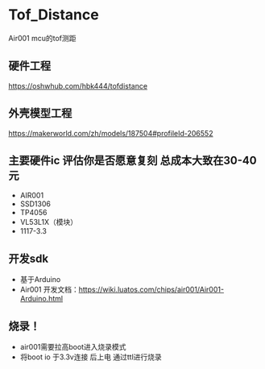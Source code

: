 # Tof_Distance
Air001 mcu的tof测距
## 硬件工程
https://oshwhub.com/hbk444/tofdistance
## 外壳模型工程
https://makerworld.com/zh/models/187504#profileId-206552
## 主要硬件ic 评估你是否愿意复刻 总成本大致在30-40元
* AIR001
* SSD1306
* TP4056
* VL53L1X（模块）
* 1117-3.3

## 开发sdk
* 基于Arduino
* Air001 开发文档：https://wiki.luatos.com/chips/air001/Air001-Arduino.html

## 烧录！
* air001需要拉高boot进入烧录模式
* 将boot io 于3.3v连接 后上电 通过ttl进行烧录

